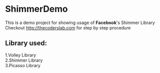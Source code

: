 # ShimmerDemo

This is a demo project for showing usage of <b>Facebook</b>'s Shimmer Library<br/>
Checkout http://thecoderslab.com for step by step procedure 

<h2>Library used:</h2>
1.Volley Library <br/>
2.Shimmer Library<br/>
3.Picasso Library<br/
